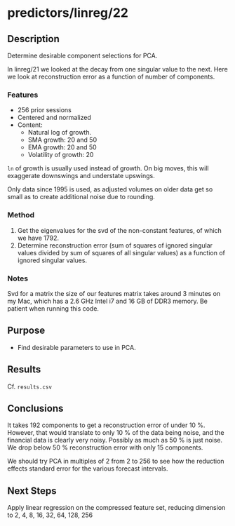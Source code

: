 predictors/linreg/22
===
Description
--
Determine desirable component selections for PCA.

In linreg/21 we looked at the decay from one singular
value to the next. Here we look at reconstruction error
as a function of number of components.

### Features

-   256 prior sessions
-   Centered and normalized
-   Content:
    -   Natural log of growth.
    -   SMA growth: 20 and 50
    -   EMA growth: 20 and 50
    -   Volatility of growth: 20

`ln` of growth is usually used instead of growth. On big moves,
this will exaggerate downswings and understate upswings.
   
Only data since 1995 is used, as adjusted volumes on older data get so
small as to create additional noise due to rounding.

### Method
1.  Get the eigenvalues for the svd of the non-constant features, of
    which we have 1792.
2.  Determine reconstruction error (sum of squares of ignored singular
    values divided by sum of squares of all singular values) as a function
    of ignored singular values.

### Notes
Svd for a matrix the size of our features matrix takes around 3 minutes
on my Mac, which has a 2.6 GHz Intel i7 and 16 GB of DDR3 memory.
Be patient when running this code.

Purpose
---
-   Find desirable parameters to use in PCA.

Results
--
Cf. `results.csv`

Conclusions
--
It takes 192 components to get a reconstruction error of under 10 %.
However, that would translate to only 10 % of the data being noise,
and the financial data is clearly very noisy. Possibly as much as 50 %
is just noise. We drop below 50 % reconstruction error with only
15 components.

We should try PCA in multiples of 2 from 2 to 256 to see how the reduction
effects standard error for the various forecast intervals.

Next Steps
--
Apply linear regression on the compressed feature set, reducing dimension
to 2, 4, 8, 16, 32, 64, 128, 256
